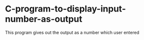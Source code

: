 # C-program-to-display-input-number-as-output
This program gives out the output as a number which user entered

